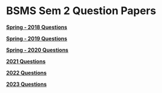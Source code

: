# BSMS Sem 2 Question Papers

**[Spring - 2018 Questions](2018)**

**[Spring - 2019 Questions](2019)**

**[Spring - 2020 Questions](2020)**

**[2021 Questions](2021)**

**[2022 Questions](2022)**

**[2023 Questions](2023)**

